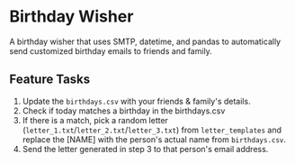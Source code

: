 # Birthday Wisher
A birthday wisher that uses SMTP, datetime, and pandas to automatically send customized birthday emails to friends and family.

## Feature Tasks
1. Update the `birthdays.csv` with your friends & family's details.
1. Check if today matches a birthday in the birthdays.csv
1. If there is a match, pick a random letter (`letter_1.txt`/`letter_2.txt`/`letter_3.txt`) from `letter_templates` and replace the [NAME] with the person's actual name from `birthdays.csv`.
1. Send the letter generated in step 3 to that person's email address.
